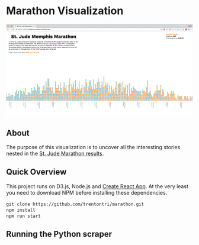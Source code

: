 Marathon Visualization
======================

![marathon viz screenshot](./screenshot.png)


## About
The purpose of this visualization is to uncover all the interesting stories nested in the [St. Jude Marathon results](http://www.besttimescct.com/results/marathon-results-by-place-2017.HTML).

## Quick Overview
This project runs on D3.js, Node.js and [Create React App](https://github.com/facebookincubator/create-react-app). At the very least you need to download NPM before installing these dependencies.
```
git clone https://github.com/trentontri/marathon.git
npm install
npm run start
```

## Running the Python scraper

